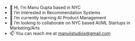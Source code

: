 - 👋  Hi, I’m Manu Gupta based in NYC
- 👀  I’m interested in Recommendation Systems 
- 🌱  I’m currently learning AI Product Management
- 💞️  I’m looking to collaborate on NYC based AI/ML Startups in Marketing/Arts
- 📫  You can reach me at manujistudios@gmail.com

<!---
mg-nyc/mg-nyc is a ✨ special ✨ repository because its `README.md` (this file) appears on your GitHub profile.
You can click the Preview link to take a look at your changes.
--->

